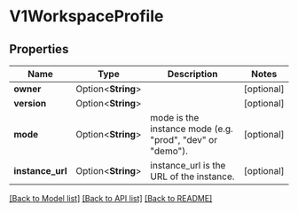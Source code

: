 # V1WorkspaceProfile

## Properties

Name | Type | Description | Notes
------------ | ------------- | ------------- | -------------
**owner** | Option<**String**> |  | [optional]
**version** | Option<**String**> |  | [optional]
**mode** | Option<**String**> | mode is the instance mode (e.g. \"prod\", \"dev\" or \"demo\"). | [optional]
**instance_url** | Option<**String**> | instance_url is the URL of the instance. | [optional]

[[Back to Model list]](../README.md#documentation-for-models) [[Back to API list]](../README.md#documentation-for-api-endpoints) [[Back to README]](../README.md)


